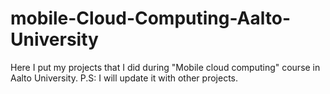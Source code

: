 # mobile-Cloud-Computing-Aalto-University
Here I put my projects that I did during "Mobile cloud computing" course in Aalto University.
P.S: I will update it with other projects.
